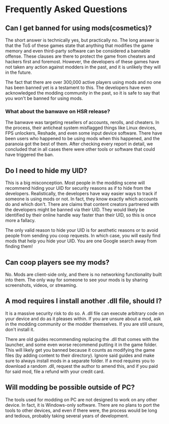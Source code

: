 # Frequently Asked Questions

## Can I get banned for using mods(cosmetics)?

The short answer is technically yes, but practically no. The long answer is that the ToS of these games state that anything that modifies the game memory and even third-party software can be considered a bannable offense. These clauses are there to protect the game from cheaters and hackers first and foremost. However, the developers of these games have not taken any action against modders in the past, and it is unlikely they will in the future.

The fact that there are over 300,000 active players using mods and no one has been banned yet is a testament to this. The developers have even acknowledged the modding community in the past, so it is safe to say that you won't be banned for using mods.

### What about the banwave on HSR release?

The banwave was targeting resellers of accounts, rerolls, and cheaters. In the process, their anticheat system misflagged things like Linux devices, FPS unlockers, Reshade, and even some input device software. There have been users who happened to be using mods when this happened, and the paranoia got the best of them. After checking every report in detail, we concluded that in all cases there were other tools or software that could have triggered the ban.

## Do I need to hide my UID?

This is a big misconception. Most people in the modding scene will recommend hiding your UID for security reasons as if to hide from the developers. Realistically, the developers have way easier ways to track if someone is using mods or not. In fact, they know exactly which accounts do and which don't. There are claims that content creators partnered with the developers might be banned via their UID. They would likely be identified by their online handle way faster than their UID, so this is once more a fallacy.

The only valid reason to hide your UID is for aesthetic reasons or to avoid people from sending you coop requests. In which case, you will easily find mods that help you hide your UID. You are one Google search away from finding them!

## Can coop players see my mods?

No. Mods are client-side only, and there is no networking functionality built into them. The only way for someone to see your mods is by sharing screenshots, videos, or streaming.

## A mod requires I install another .dll file, should I?

It is a massive security risk to do so. A .dll file can execute arbitrary code on your device and do as it pleases within. If you are unsure about a mod, ask in the modding community or the modder themselves. If you are still unsure, don't install it.

There are old guides recommending replacing the .dll that comes with the launcher, and some even worse recommend putting it in the game folder. This will likely get you banned because it counts as modifying the game files (by adding content to their directory). Ignore said guides and make sure to always install mods in a separate folder. If a mod requires you to download a random .dll, request the author to amend this, and if you paid for said mod, file a refund with your credit card.

## Will modding be possible outside of PC?

The tools used for modding on PC are not designed to work on any other device. In fact, it is Windows-only software. There are no plans to port the tools to other devices, and even if there were, the process would be long and tedious, probably taking several years of development.
